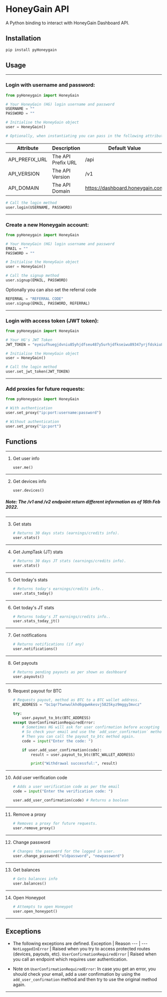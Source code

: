 # HoneyGain API

A Python binding to interact with HoneyGain Dashboard API.

## Installation

```BASH
pip install pyHoneygain
```

## Usage

---

### Login with username and password:

```PYTHON
from pyHoneygain import HoneyGain

# Your HoneyGain (HG) login username and password
USERNAME = ""
PASSWORD = ""

# Initialise the HoneyGain object
user = HoneyGain()

# Optionally, when instantiating you can pass in the following attributes to the HoneyGain class:
```

| Attribute      | Description        | Default Value                   |
|----------------|--------------------|---------------------------------|
| API_PREFIX_URL | The API Prefix URL | /api                            |
| API_VERSION    | The API Version    | /v1                             |
| API_DOMAIN     | The API Domain     | https://dashboard.honeygain.com |

```PYTHON
# Call the login method
user.login(USERNAME, PASSWORD)
```

---


### Create a new Honeygain account:

```PYTHON
from pyHoneygain import HoneyGain

# Your HoneyGain (HG) login username and password
EMAIL = ""
PASSWORD = ""

# Initialise the HoneyGain object
user = HoneyGain()

# Call the signup method
user.signup(EMAIL, PASSWORD)
```
Optionally you can also set the referral code
```python
REFERRAL = "REFERRAL CODE"
user.signup(EMAIL, PASSWORD, REFERRAL)
```
---

### Login with access token (JWT token):

```PYTHON
from pyHoneygain import HoneyGain

# Your HG's JWT Token
JWT_TOKEN = "eyeiufhuegjdvniu85yhjdfseu487y5urhjdfkseiwu89347yrjfdskiu8y4rjk"

# Initialise the HoneyGain object
user = HoneyGain()

# Call the login method
user.set_jwt_token(JWT_TOKEN)
```

---

### Add proxies for future requests:

```PYTHON
from pyHoneygain import HoneyGain

# With authentication
user.set_proxy("ip:port:username:password")

# Without authentication
user.set_proxy("ip:port")
```

## Functions

---

1. Get user info

    ```PYTHON
    user.me()
    ```
---

2. Get devices info

    ```PYTHON
    user.devices()
    ```

##### **Note: The /v1 and /v2 endpoint return different information as of 16th Feb 2022.**

---

3. Get stats

    ```PYTHON
    # Returns 30 days stats (earnings/credits info).
    user.stats()
    ```
---

4. Get JumpTask (JT) stats

    ```PYTHON
    # Returns 30 days JT stats (earnings/credits info).
    user.stats()
    ```
---

5. Get today's stats

    ```PYTHON
    # Returns today's earnings/credits info..
    user.stats_today()
    ```
---

6. Get today's JT stats

    ```PYTHON
    # Returns today's JT earnings/credits info..
    user.stats_today_jt()
    ```
---

7. Get notifications

    ```PYTHON
    # Returns notifications (if any)
    user.notifications()
    ```
---

8. Get payouts

    ```PYTHON
    # Returns pending payouts as per shown as dashboard
    user.payouts()
    ```

---

9. Request payout for BTC

    ```PYTHON
    # Requests payout, method as BTC to a BTC wallet address.
    BTC_ADDRESS = "bc1qr7twnwulkhd6gqwmkesvj5825kyz9mggy3mvcz"

    try:
        user.payout_to_btc(BTC_ADDRESS)
    except UserConfirmationRequiredError:
        # Sometimes HG will ask for user confirmation before accepting the payout request. 
        # So check your email and use the `add_user_confirmation` method on the user object to authenticate the user. 
        # Then you can call the payout_to_btc method again. 
        code = input("Enter the code: ")

        if user.add_user_confirmation(code):
            result = user.payout_to_btc(BTC_WALLET_ADDRESS)

            print("Withdrawal successful:", result)
    ```
---

10. Add user verification code

    ```PYTHON
    # Adds a user verification code as per the email
    code = input("Enter the verification code: ")

    user.add_user_confirmation(code) # Returns a boolean
    ```
---

11. Remove a proxy

    ```PYTHON
    # Removes a proxy for future requests.
    user.remove_proxy()
    ```
---

12. Change password

    ```PYTHON
    # Changes the password for the logged in user.
    user.change_password("oldpassword", "newpassword")
    ```
---

13. Get balances

    ```PYTHON
    # Gets balances info
    user.balances()
    ```
---

14. Open Honeypot

    ```PYTHON
    # Attempts to open Honeypot
    user.open_honeypot()
    ```
---

## Exceptions

- The following exceptions are defined.
    Exception | Reason
    --- | ---
    `NotLoggedInError` | Raised when you try to access protected routes (devices, payouts, etc).
    `UserConfirmationRequiredError` | Raised when you call an endpoint which requires user authentication.

- Note on `UserConfirmationRequiredError`: In case you get an error, you should check your email, add a user confirmation by using the `add_user_confirmation` method and then try to use the original method again.

---

